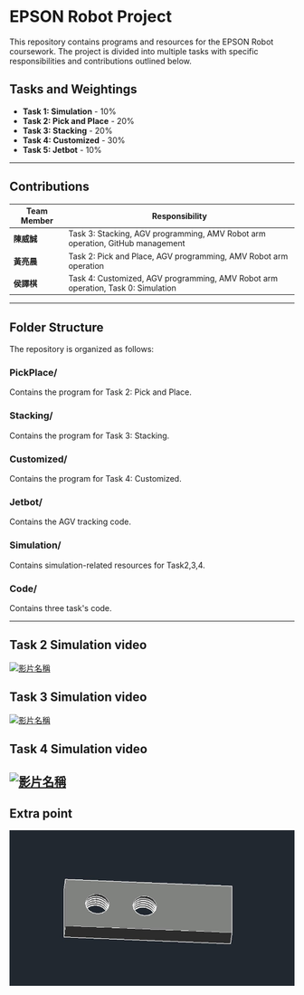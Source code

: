 # EPSON Robot Project

This repository contains programs and resources for the EPSON Robot coursework. The project is divided into multiple tasks with specific responsibilities and contributions outlined below.

## Tasks and Weightings
- **Task 1: Simulation** - 10%
- **Task 2: Pick and Place** - 20%
- **Task 3: Stacking** - 20%
- **Task 4: Customized** - 30%
- **Task 5: Jetbot** - 10%
---

## Contributions
| Team Member  | Responsibility                                                                                   |
|--------------|--------------------------------------------------------------------------------------------------|
| **陳威誠**   | Task 3: Stacking, AGV programming, AMV Robot arm operation, GitHub management                   |
| **黃亮晨**   | Task 2: Pick and Place, AGV programming, AMV Robot arm operation                                 |
| **侯譯棋**   | Task 4: Customized, AGV programming, AMV Robot arm operation, Task 0: Simulation                         |

---

## Folder Structure
The repository is organized as follows:

### **PickPlace/**
Contains the program for Task 2: Pick and Place.

### **Stacking/**
Contains the program for Task 3: Stacking.

### **Customized/**
Contains the program for Task 4: Customized.

### **Jetbot/**
Contains the AGV tracking code.

### **Simulation/**
Contains simulation-related resources for Task2,3,4.

### **Code/**
Contains three task's code.

---
## Task 2 Simulation video 
[![影片名稱](https://img.youtube.com/vi/CBiGqTRURvQ/0.jpg)](https://www.youtube.com/watch?v=CBiGqTRURvQ)
## Task 3 Simulation video 
[![影片名稱](https://img.youtube.com/vi/mEGIMhRw19A/0.jpg)](https://www.youtube.com/watch?v=mEGIMhRw19A)
## Task 4 Simulation video 
[![影片名稱](https://img.youtube.com/vi/yJGIB07e6zY/0.jpg)](https://www.youtube.com/watch?v=yJGIB07e6zY)
---
## Extra point
![夾爪設計](extra%20points/S__104382471.jpg)



